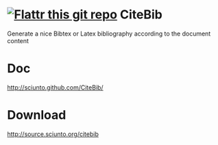 [![Flattr this git repo](http://api.flattr.com/button/flattr-badge-large.png)](https://flattr.com/submit/auto?user_id=fboulogne&url=https://github.com/sciunto/CiteBib&title=CiteBib&language=&tags=github&category=software)
CiteBib
=======

Generate a nice Bibtex or Latex bibliography according to the document content


Doc
===

http://sciunto.github.com/CiteBib/

Download
========

http://source.sciunto.org/citebib
